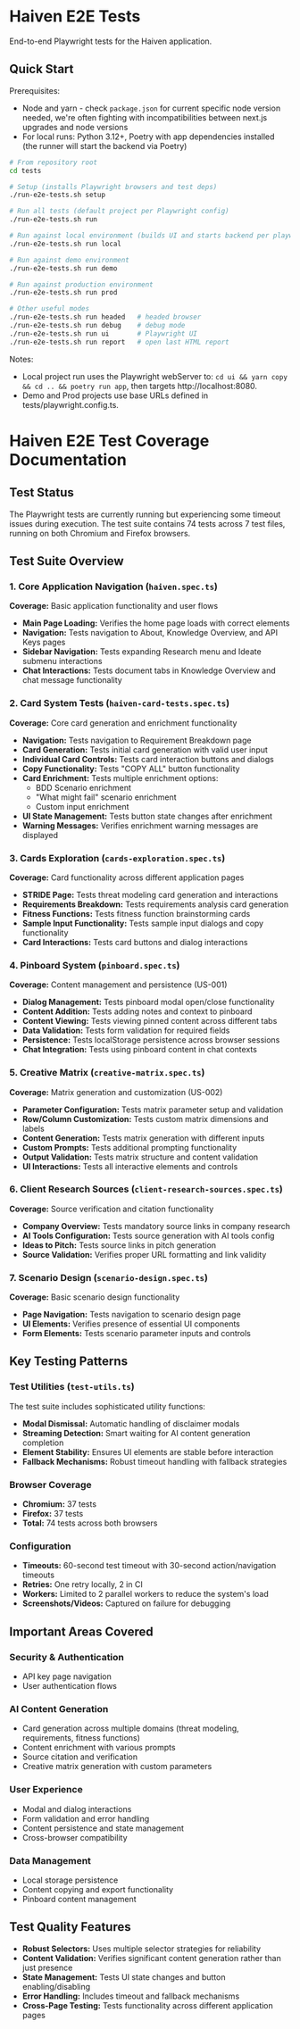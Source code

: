 # Haiven E2E Tests

End-to-end Playwright tests for the Haiven application.

## Quick Start

Prerequisites:
- Node and yarn - check `package.json` for current specific node version needed, we're often fighting with incompatibilities between next.js upgrades and node versions
- For local runs: Python 3.12+, Poetry with app dependencies installed (the runner will start the backend via Poetry)

```bash
# From repository root
cd tests

# Setup (installs Playwright browsers and test deps)
./run-e2e-tests.sh setup

# Run all tests (default project per Playwright config)
./run-e2e-tests.sh run

# Run against local environment (builds UI and starts backend per playwright.config)
./run-e2e-tests.sh run local

# Run against demo environment
./run-e2e-tests.sh run demo

# Run against production environment
./run-e2e-tests.sh run prod

# Other useful modes
./run-e2e-tests.sh run headed   # headed browser
./run-e2e-tests.sh run debug    # debug mode
./run-e2e-tests.sh run ui       # Playwright UI
./run-e2e-tests.sh run report   # open last HTML report
```

Notes:
- Local project run uses the Playwright webServer to: `cd ui && yarn copy && cd .. && poetry run app`, then targets http://localhost:8080.
- Demo and Prod projects use base URLs defined in tests/playwright.config.ts.

# Haiven E2E Test Coverage Documentation

## Test Status
The Playwright tests are currently running but experiencing some timeout issues during execution. The test suite contains 74 tests across 7 test files, running on both Chromium and Firefox browsers.

## Test Suite Overview

### 1. Core Application Navigation (`haiven.spec.ts`)
**Coverage:** Basic application functionality and user flows
- **Main Page Loading:** Verifies the home page loads with correct elements
- **Navigation:** Tests navigation to About, Knowledge Overview, and API Keys pages
- **Sidebar Navigation:** Tests expanding Research menu and Ideate submenu interactions
- **Chat Interactions:** Tests document tabs in Knowledge Overview and chat message functionality

### 2. Card System Tests (`haiven-card-tests.spec.ts`)
**Coverage:** Core card generation and enrichment functionality
- **Navigation:** Tests navigation to Requirement Breakdown page
- **Card Generation:** Tests initial card generation with valid user input
- **Individual Card Controls:** Tests card interaction buttons and dialogs
- **Copy Functionality:** Tests "COPY ALL" button functionality
- **Card Enrichment:** Tests multiple enrichment options:
  - BDD Scenario enrichment
  - "What might fail" scenario enrichment
  - Custom input enrichment
- **UI State Management:** Tests button state changes after enrichment
- **Warning Messages:** Verifies enrichment warning messages are displayed

### 3. Cards Exploration (`cards-exploration.spec.ts`)
**Coverage:** Card functionality across different application pages
- **STRIDE Page:** Tests threat modeling card generation and interactions
- **Requirements Breakdown:** Tests requirements analysis card generation
- **Fitness Functions:** Tests fitness function brainstorming cards
- **Sample Input Functionality:** Tests sample input dialogs and copy functionality
- **Card Interactions:** Tests card buttons and dialog interactions

### 4. Pinboard System (`pinboard.spec.ts`)
**Coverage:** Content management and persistence (US-001)
- **Dialog Management:** Tests pinboard modal open/close functionality
- **Content Addition:** Tests adding notes and context to pinboard
- **Content Viewing:** Tests viewing pinned content across different tabs
- **Data Validation:** Tests form validation for required fields
- **Persistence:** Tests localStorage persistence across browser sessions
- **Chat Integration:** Tests using pinboard content in chat contexts

### 5. Creative Matrix (`creative-matrix.spec.ts`)
**Coverage:** Matrix generation and customization (US-002)
- **Parameter Configuration:** Tests matrix parameter setup and validation
- **Row/Column Customization:** Tests custom matrix dimensions and labels
- **Content Generation:** Tests matrix generation with different inputs
- **Custom Prompts:** Tests additional prompting functionality
- **Output Validation:** Tests matrix structure and content validation
- **UI Interactions:** Tests all interactive elements and controls

### 6. Client Research Sources (`client-research-sources.spec.ts`)
**Coverage:** Source verification and citation functionality
- **Company Overview:** Tests mandatory source links in company research
- **AI Tools Configuration:** Tests source generation with AI tools config
- **Ideas to Pitch:** Tests source links in pitch generation
- **Source Validation:** Verifies proper URL formatting and link validity

### 7. Scenario Design (`scenario-design.spec.ts`)
**Coverage:** Basic scenario design functionality
- **Page Navigation:** Tests navigation to scenario design page
- **UI Elements:** Verifies presence of essential UI components
- **Form Elements:** Tests scenario parameter inputs and controls

## Key Testing Patterns

### Test Utilities (`test-utils.ts`)
The test suite includes sophisticated utility functions:
- **Modal Dismissal:** Automatic handling of disclaimer modals
- **Streaming Detection:** Smart waiting for AI content generation completion
- **Element Stability:** Ensures UI elements are stable before interaction
- **Fallback Mechanisms:** Robust timeout handling with fallback strategies

### Browser Coverage
- **Chromium:** 37 tests
- **Firefox:** 37 tests
- **Total:** 74 tests across both browsers

### Configuration
- **Timeouts:** 60-second test timeout with 30-second action/navigation timeouts
- **Retries:** One retry locally, 2 in CI
- **Workers:** Limited to 2 parallel workers to reduce the system's load
- **Screenshots/Videos:** Captured on failure for debugging

## Important Areas Covered

### Security & Authentication
- API key page navigation
- User authentication flows

### AI Content Generation
- Card generation across multiple domains (threat modeling, requirements, fitness functions)
- Content enrichment with various prompts
- Source citation and verification
- Creative matrix generation with custom parameters

### User Experience
- Modal and dialog interactions
- Form validation and error handling
- Content persistence and state management
- Cross-browser compatibility

### Data Management
- Local storage persistence
- Content copying and export functionality
- Pinboard content management

## Test Quality Features
- **Robust Selectors:** Uses multiple selector strategies for reliability
- **Content Validation:** Verifies significant content generation rather than just presence
- **State Management:** Tests UI state changes and button enabling/disabling
- **Error Handling:** Includes timeout and fallback mechanisms
- **Cross-Page Testing:** Tests functionality across different application pages
